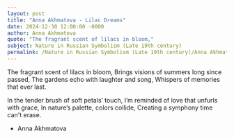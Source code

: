 ```yaml
---
layout: post
title: "Anna Akhmatova - Lilac Dreams"
date: 2024-12-30 12:00:00 -0000
author: Anna Akhmatova
quote: "The fragrant scent of lilacs in bloom,"
subject: Nature in Russian Symbolism (Late 19th century)
permalink: /Nature in Russian Symbolism (Late 19th century)/Anna Akhmatova/Anna Akhmatova - Lilac Dreams
---
```


The fragrant scent of lilacs in bloom,
Brings visions of summers long since passed,
The gardens echo with laughter and song,
Whispers of memories that ever last.

In the tender brush of soft petals’ touch,
I’m reminded of love that unfurls with grace,
In nature’s palette, colors collide,
Creating a symphony time can't erase.


- Anna Akhmatova

